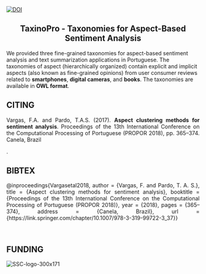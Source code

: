 [![DOI](https://zenodo.org/badge/DOI/10.5281/zenodo.10795287.svg)](https://doi.org/10.5281/zenodo.10795287)

<h2 align="center"> TaxinoPro - Taxonomies for Aspect-Based Sentiment Analysis </h2>  

We provided three fine-grained taxonomies for aspect-based sentiment analysis and text summarization applications in Portuguese. The taxonomies of aspect (hierarchically organized) contain explicit and implicit aspects (also known as fine-grained opinions) from user consumer reviews related to <b>smartphones</b>, <b>digital cameras</b>, and <b>books</b>. The taxonomies are available in <b>OWL format</b>.


<h2 align="left"> CITING </h2>

<p align="justify"> Vargas, F.A. and Pardo, T.A.S. (2017). <b>Aspect clustering methods for sentiment analysis</b>. Proceedings of the 13th International Conference on the Computational Processing of Portuguese (PROPOR 2018), pp. 365–374. Canela, Brazil </p>. 


 <h2 align="left">BIBTEX </h2>
<p align="justify">
@inproceedings{Vargasetal2018,
 author = {Vargas, F. and Pardo, T. A. S.},
 title = {Aspect clustering methods for sentiment analysis},
 booktitle = {Proceedings of the 13th International Conference on the Computational Processing of Portuguese (PROPOR 2018)},
 year = {2018},
 pages = {365–374},
 address = {Canela, Brazil},
 url = {https://link.springer.com/chapter/10.1007/978-3-319-99722-3_37}}
</p>

<br>

<h2 align="left"> FUNDING </h2>

![SSC-logo-300x171](https://github.com/franciellevargas/HateBR/blob/e5ccb9cd6b43c26edacb2c4abd32fd75f8a574a2/.github/logo_novo_english.gif) 
